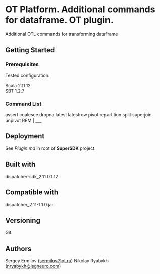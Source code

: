 # OT Platform. Additional commands for dataframe. OT plugin.

Additional OTL commands for transforming dataframe

## Getting Started

### Prerequisites

Tested configuration:

Scala 2.11.12  
SBT 1.2.7  

### Command List

assert
coalesce
dropna
latest
latestrow
pivot
repartition
split
superjoin
unpivot
REM | ___
 
## Deployment

See _Plugin.md_ in root of **SuperSDK** project.

## Built with

dispatcher-sdk_2.11 0.1.12  

## Compatible with

dispatcher_2.11-1.1.0.jar  

## Versioning

Git.  

## Authors
 
Sergey Ermilov (sermilov@ot.ru)
Nikolay Ryabykh (nryabykh@isgneuro.com)
